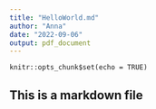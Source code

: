 ```yaml
---
title: "HelloWorld.md"
author: "Anna"
date: "2022-09-06"
output: pdf_document
---
```


```{r setup, include=FALSE}
knitr::opts_chunk$set(echo = TRUE)
```

## This is a markdown file
